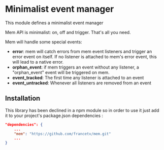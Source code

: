Minimalist event manager
=========

This module defines a minimalist event manager

Mem API is minimalist: on, off and trigger. That's all you need.

Mem will handle some special events:
- **error**: mem will catch errors from mem event listeners and trigger an error event on itself. If no listener is attached to mem's error event, this will lead to a native error.
- **orphan_event**: if mem triggers an event without any listener, a "orphan_event" event will be triggered on mem.
- **event_tracked**: The first time any listener is attached to an event
- **event_untracked**: Whenever all listeners are removed from an event


Installation
--------------
This library has been declined in a npm module so in order to use it just add it to your project's package.json dependencies :

```json
"dependencies": {
    ...
    "mem": "https://github.com/francetv/mem.git"
    ...
}
```
